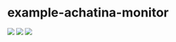 # example-achatina-monitor
![](https://img.shields.io/github/license/open-horizon-services/example-achatina-monitor)
![](https://img.shields.io/badge/architecture-arm64%2C%20amd64%2C%20arm-green)
![](https://img.shields.io/github/contributors/open-horizon-services/example-achatina-monitor)
